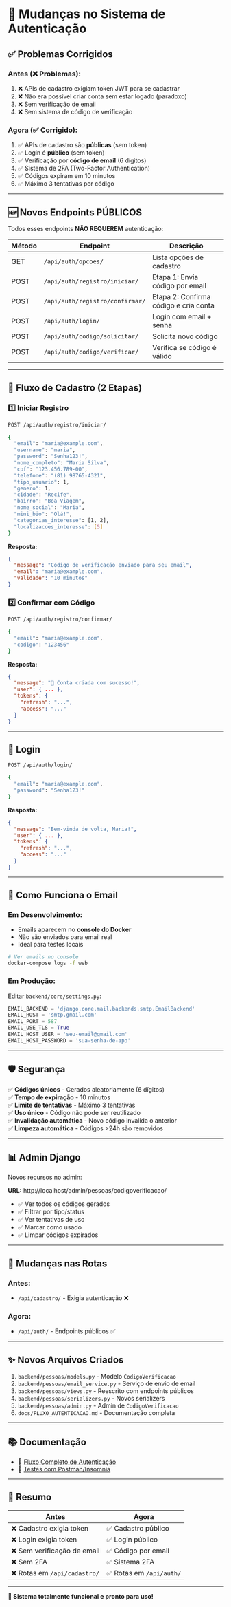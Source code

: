 # 🔐 Mudanças no Sistema de Autenticação

## ✅ **Problemas Corrigidos**

### **Antes (❌ Problemas):**
1. ❌ APIs de cadastro exigiam token JWT para se cadastrar
2. ❌ Não era possível criar conta sem estar logado (paradoxo)
3. ❌ Sem verificação de email
4. ❌ Sem sistema de código de verificação

### **Agora (✅ Corrigido):**
1. ✅ APIs de cadastro são **públicas** (sem token)
2. ✅ Login é **público** (sem token)
3. ✅ Verificação por **código de email** (6 dígitos)
4. ✅ Sistema de 2FA (Two-Factor Authentication)
5. ✅ Códigos expiram em 10 minutos
6. ✅ Máximo 3 tentativas por código

---

## 🆕 **Novos Endpoints PÚBLICOS**

Todos esses endpoints **NÃO REQUEREM** autenticação:

| Método | Endpoint | Descrição |
|--------|----------|-----------|
| GET | `/api/auth/opcoes/` | Lista opções de cadastro |
| POST | `/api/auth/registro/iniciar/` | Etapa 1: Envia código por email |
| POST | `/api/auth/registro/confirmar/` | Etapa 2: Confirma código e cria conta |
| POST | `/api/auth/login/` | Login com email + senha |
| POST | `/api/auth/codigo/solicitar/` | Solicita novo código |
| POST | `/api/auth/codigo/verificar/` | Verifica se código é válido |

---

## 🚀 **Fluxo de Cadastro (2 Etapas)**

### **1️⃣ Iniciar Registro**
```bash
POST /api/auth/registro/iniciar/

{
  "email": "maria@example.com",
  "username": "maria",
  "password": "Senha123!",
  "nome_completo": "Maria Silva",
  "cpf": "123.456.789-00",
  "telefone": "(81) 98765-4321",
  "tipo_usuario": 1,
  "genero": 1,
  "cidade": "Recife",
  "bairro": "Boa Viagem",
  "nome_social": "Maria",
  "mini_bio": "Olá!",
  "categorias_interesse": [1, 2],
  "localizacoes_interesse": [5]
}
```

**Resposta:**
```json
{
  "message": "Código de verificação enviado para seu email",
  "email": "maria@example.com",
  "validade": "10 minutos"
}
```

### **2️⃣ Confirmar com Código**
```bash
POST /api/auth/registro/confirmar/

{
  "email": "maria@example.com",
  "codigo": "123456"
}
```

**Resposta:**
```json
{
  "message": "🎉 Conta criada com sucesso!",
  "user": { ... },
  "tokens": {
    "refresh": "...",
    "access": "..."
  }
}
```

---

## 🔐 **Login**

```bash
POST /api/auth/login/

{
  "email": "maria@example.com",
  "password": "Senha123!"
}
```

**Resposta:**
```json
{
  "message": "Bem-vinda de volta, Maria!",
  "user": { ... },
  "tokens": {
    "refresh": "...",
    "access": "..."
  }
}
```

---

## 📧 **Como Funciona o Email**

### **Em Desenvolvimento:**
- Emails aparecem no **console do Docker**
- Não são enviados para email real
- Ideal para testes locais

```bash
# Ver emails no console
docker-compose logs -f web
```

### **Em Produção:**
Editar `backend/core/settings.py`:

```python
EMAIL_BACKEND = 'django.core.mail.backends.smtp.EmailBackend'
EMAIL_HOST = 'smtp.gmail.com'
EMAIL_PORT = 587
EMAIL_USE_TLS = True
EMAIL_HOST_USER = 'seu-email@gmail.com'
EMAIL_HOST_PASSWORD = 'sua-senha-de-app'
```

---

## 🛡️ **Segurança**

✅ **Códigos únicos** - Gerados aleatoriamente (6 dígitos)  
✅ **Tempo de expiração** - 10 minutos  
✅ **Limite de tentativas** - Máximo 3 tentativas  
✅ **Uso único** - Código não pode ser reutilizado  
✅ **Invalidação automática** - Novo código invalida o anterior  
✅ **Limpeza automática** - Códigos >24h são removidos  

---

## 📊 **Admin Django**

Novos recursos no admin:

**URL:** http://localhost/admin/pessoas/codigoverificacao/

- ✅ Ver todos os códigos gerados
- ✅ Filtrar por tipo/status
- ✅ Ver tentativas de uso
- ✅ Marcar como usado
- ✅ Limpar códigos expirados

---

## 🔄 **Mudanças nas Rotas**

### **Antes:**
- `/api/cadastro/` - Exigia autenticação ❌

### **Agora:**
- `/api/auth/` - Endpoints públicos ✅

---

## ✨ **Novos Arquivos Criados**

1. `backend/pessoas/models.py` - Modelo `CodigoVerificacao`
2. `backend/pessoas/email_service.py` - Serviço de envio de email
3. `backend/pessoas/views.py` - Reescrito com endpoints públicos
4. `backend/pessoas/serializers.py` - Novos serializers
5. `backend/pessoas/admin.py` - Admin de `CodigoVerificacao`
6. `docs/FLUXO_AUTENTICACAO.md` - Documentação completa

---

## 📚 **Documentação**

- 📘 [Fluxo Completo de Autenticação](docs/FLUXO_AUTENTICACAO.md)
- 🧪 [Testes com Postman/Insomnia](docs/TESTES_INSOMNIA_POSTMAN.md)

---

## 🎯 **Resumo**

| Antes | Agora |
|-------|-------|
| ❌ Cadastro exigia token | ✅ Cadastro público |
| ❌ Login exigia token | ✅ Login público |
| ❌ Sem verificação de email | ✅ Código por email |
| ❌ Sem 2FA | ✅ Sistema 2FA |
| ❌ Rotas em `/api/cadastro/` | ✅ Rotas em `/api/auth/` |

---

**🎉 Sistema totalmente funcional e pronto para uso!**


